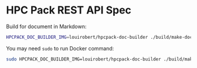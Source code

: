 # HPC Pack REST API Spec

Build for document in Markdown:

```bash
HPCPACK_DOC_BUILDER_IMG=louirobert/hpcpack-doc-builder ./build/make-doc-in-docker
```

You may need `sudo` to run Docker command:

```bash
sudo HPCPACK_DOC_BUILDER_IMG=louirobert/hpcpack-doc-builder ./build/make-doc-in-docker
```
